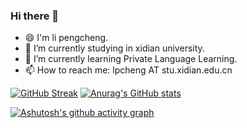 ### Hi there 👋

<!--
**Pongking/Pongking** is a ✨ _special_ ✨ repository because its `README.md` (this file) appears on your GitHub profile.

Here are some ideas to get you started:
-->
- 😄 I'm li pengcheng.
- 🔭 I’m currently studying in xidian university.
- 🌱 I’m currently learning Private Language Learning.
- 📫 How to reach me: lpcheng AT stu.xidian.edu.cn
 <!--- 👯 I’m looking to collaborate on studying together.
- 🤔 I’m looking for help with ...
- 💬 Ask me about ...

- ⚡ Fun fact: ...
-->

[![GitHub Streak](https://streak-stats.demolab.com?user=Pongking&theme=tokyonight-duo&date_format=%5BY.%5Dn.j&card_width=450)](https://git.io/streak-stats)
[![Anurag's GitHub stats](https://github-readme-stats.vercel.app/api?username=Pongking)](https://github.com/anuraghazra/github-readme-stats)

<!--
https://github.com/DenverCoder1/github-readme-streak-stats
https://github.com/anuraghazra/github-readme-stats/blob/master/docs/readme_cn.md-->

[![Ashutosh's github activity graph](https://github-readme-activity-graph.vercel.app/graph?username=Pongking&theme=tokyo-night)](https://github.com/ashutosh00710/github-readme-activity-graph)
<!--https://github.com/Ashutosh00710/github-readme-activity-graph/-->


